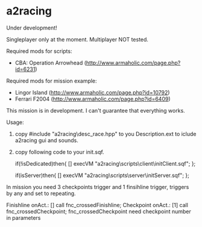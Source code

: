 # a2racing
Under development!

Singleplayer only at the moment. Multiplayer NOT tested.

Required mods for scripts:
- CBA: Operation Arrowhead (http://www.armaholic.com/page.php?id=6231)

Required mods for mission example: 
- Lingor Island (http://www.armaholic.com/page.php?id=10792)
- Ferrari F2004 (http://www.armaholic.com/page.php?id=6409)

This mission is in development. I can't guarantee that everything works.

Usage: 
1.  copy #include "a2racing\desc_race.hpp" to you Description.ext to iclude a2racing gui and sounds.

2.  copy following code to your init.sqf.

    if(!isDedicated)then{
        [] execVM "a2racing\scripts\client\initClient.sqf";
    };

    if(isServer)then{
        [] execVM "a2racing\scripts\server\initServer.sqf";
    };

In mission you need 3 checkpoints trigger and 1 finsihline trigger, triggers by any and set to repeating.

Finishline onAct.:	[] call fnc_crossedFinishline;
Checkpoint onAct.:	[1] call fnc_crossedCheckpoint; 
fnc_crossedCheckpoint need checkpoint number in parameters
